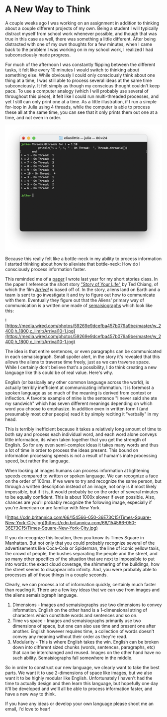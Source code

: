# A New Way to Think

A couple weeks ago I was working on an assignment in addition to thinking about a couple different projects of my own. Being a student I will typically distract myself from school work whenever possible, and though that was true in this case as well, there was something a little different. After being distracted with one of my own thoughts for a few minutes, when I came back to the problem I was working on in my school work, I realized I had subconsciously made progress.

For much of the afternoon I was constantly flipping between the different tasks, it felt like every 10 minutes I would switch to thinking about something else. While obviously I could only consciously think about one thing at a time, I was still able to process several ideas at the same time subconciously. It felt simply as though my conscious thought couldn't keep pace. To use a computer analogy (which I will probably use several of throughout this piece), it felt like I could run multi-threaded processes, and yet I still can only print one at a time. As a little illustration, if I run a simple for-loop in Julia using 4 threads, while the computer is able to process these all at the same time, you can see that it only prints them out one at a time, and not even in order.

![A%20New%20Way%20to%20Think/Screen_Shot_2021-04-15_at_11.03.07_AM.png](A%20New%20Way%20to%20Think/Screen_Shot_2021-04-15_at_11.03.07_AM.png)

Because this really felt like a bottle-neck in my ability to process information I started thinking about how to alleviate that bottle-neck: How do I consciously process information faster.

This reminded me of a [paper](https://eliasl.com/Papers/Final%20Essay%20ENGL1170.pdf) I wrote last year for my short stories class. In the paper I reference the short story ["Story of Your Life"](https://en.wikipedia.org/wiki/Story_of_Your_Life) by Ted Chiang, of which the film *[Arrival](https://en.wikipedia.org/wiki/Arrival_(film)) i*s based off of. In the story, aliens land on Earth and a team is sent to go investigate it and try to figure out how to communicate with them. Eventually they figure out that the Aliens' primary way of communication is a written one made of [semaisiographs](https://en.wikipedia.org/wiki/Semasiography) which look like this:

![https://media.wired.com/photos/59269e9dcefba457b079a9be/master/w_2400,h_1800,c_limit/Arrival10-1.jpg](https://media.wired.com/photos/59269e9dcefba457b079a9be/master/w_2400,h_1800,c_limit/Arrival10-1.jpg)

The idea is that entire sentences, or even paragraphs can be communicated in each semaisiograph. Small spoiler alert, in the story it's revealed that this allows the aliens to traverse time freely, just as we can traverse space. While I certainly don't believe that's a possibility, I do think creating a new language like this could be of real value. Here's why.

English (or basically any other common language across the world), is actually terribly inefficient at communicating information. It is foremost a spoken language as so much of the meaning is derived from context or inflection. A favorite example of mine is the sentence "I never said she ate my sandwich" which has seven different meanings depending on which word you choose to emphasize. In addition even in written form I (and presumably most other people) read it by simply reciting it "verbally" in my head.

This is terribly inefficient because it takes a relatively long amount of time to both say and process each individual word, and each word alone conveys little information, its when taken together that you get the strength of English. So for any even semi-complex ideas it takes many words and thus a lot of time in order to process the ideas present. This bound on information processing speeds is not a result of human's inate processing speed, but rather the language.

When looking at images humans can process information at lightening speeds compared to written or spoken language. We can recognize a face on the order of 100ms. If we were to try and recognize the same person, but through a written description instead of an image, not only is it most likely impossible, but if it is, it would probably be on the order of several minutes to be equally confident. This is about 1000x slower if even possible. Also, chances are you'll probably recognize the following image, especially if you're American or are familiar with New York.

![https://cdn.britannica.com/66/154566-050-36E73C15/Times-Square-New-York-City.jpg](https://cdn.britannica.com/66/154566-050-36E73C15/Times-Square-New-York-City.jpg)

If you do recognize this location, then you know its Times Square in Manhattan. But not only that you could probably recognize several of the advertisements like Coca-Cola or Spiderman, the line of iconic yellow taxis, the crowd of people, the bushes separating the people and the street, and so many other specifics of the situation that are next to impossible to put into words: the exact cloud coverage, the shimmering of the buildings, how the street seems to disappear into infinity. And, you were probably able to processes all of those things in a couple seconds.

Clearly, we can process a lot of information quickly, certainly much faster than reading it. There are a few key ideas that we can use from images and the aliens semaisiograph language.

1. Dimensions - Images and semaisiographs use two dimensions to convey information. English on the other hand is a 1-dimensional string of characters which constitute words and sentences and so on.
2. Time vs space - Images and semaisiographs primarily use two dimensions of space, but one can also use time and present one after another. English however requires time, a collection of words doesn't convey any meaning without their order as they're read.
3. Modularity - This is where English takes the win. English can be broken down into different sized chunks (words, sentences, paragraphs, etc) that can be interchanged and reused. Images on the other hand have no such ability. Semaisiographs fall somewhere in the middle.

So in order to construct our new language, we clearly want to take the best parts. We want it to use 2-dimensions of space like images, but we also want it to be highly modular like English. Unfortunately I haven't had the time to actually design and then learn this language, but hopefully one day it'll be developed and we'll all be able to process information faster, and have a new way to think.

If you have any ideas or develop your own language please shoot me an email, I'd love to hear!